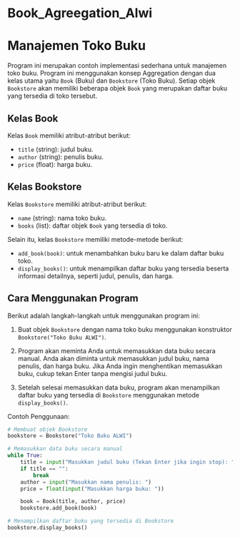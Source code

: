 # Book_Agreegation_Alwi
# Manajemen Toko Buku

Program ini merupakan contoh implementasi sederhana untuk manajemen toko buku. Program ini menggunakan konsep Aggregation dengan dua kelas utama yaitu `Book` (Buku) dan `Bookstore` (Toko Buku). Setiap objek `Bookstore` akan memiliki beberapa objek `Book` yang merupakan daftar buku yang tersedia di toko tersebut.

## Kelas Book

Kelas `Book` memiliki atribut-atribut berikut:

- `title` (string): judul buku.
- `author` (string): penulis buku.
- `price` (float): harga buku.

## Kelas Bookstore

Kelas `Bookstore` memiliki atribut-atribut berikut:

- `name` (string): nama toko buku.
- `books` (list): daftar objek `Book` yang tersedia di toko.

Selain itu, kelas `Bookstore` memiliki metode-metode berikut:

- `add_book(book)`: untuk menambahkan buku baru ke dalam daftar buku toko.
- `display_books()`: untuk menampilkan daftar buku yang tersedia beserta informasi detailnya, seperti judul, penulis, dan harga.

## Cara Menggunakan Program

Berikut adalah langkah-langkah untuk menggunakan program ini:

1. Buat objek `Bookstore` dengan nama toko buku menggunakan konstruktor `Bookstore("Toko Buku ALWI")`.

2. Program akan meminta Anda untuk memasukkan data buku secara manual. Anda akan diminta untuk memasukkan judul buku, nama penulis, dan harga buku. Jika Anda ingin menghentikan memasukkan buku, cukup tekan Enter tanpa mengisi judul buku.

3. Setelah selesai memasukkan data buku, program akan menampilkan daftar buku yang tersedia di `Bookstore` menggunakan metode `display_books()`.

Contoh Penggunaan:
```python
# Membuat objek Bookstore
bookstore = Bookstore("Toko Buku ALWI")

# Memasukkan data buku secara manual
while True:
    title = input("Masukkan judul buku (Tekan Enter jika ingin stop): ")
    if title == "":
        break
    author = input("Masukkan nama penulis: ")
    price = float(input("Masukkan harga buku: "))

    book = Book(title, author, price)
    bookstore.add_book(book)

# Menampilkan daftar buku yang tersedia di Bookstore
bookstore.display_books()

